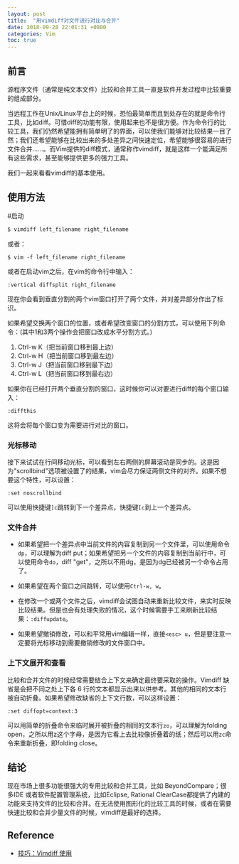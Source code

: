 ```yaml
---
layout: post
title:  "用vimdiff对文件进行对比与合并"
date: 2018-09-28 22:01:31 +0800
categories: Vim
toc: true
---
```


## 前言

源程序文件（通常是纯文本文件）比较和合并工具一直是软件开发过程中比较重要的组成部分。

当远程工作在Unix/Linux平台上的时候，恐怕最简单而且到处存在的就是命令行工具，比如diff。可惜diff的功能有限，使用起来也不是很方便。作为命令行的比较工具，我们仍然希望能拥有简单明了的界面，可以使我们能够对比较结果一目了然；我们还希望能够在比较出来的多处差异之间快速定位，希望能够很容易的进行文件合并……。而Vim提供的diff模式，通常称作vimdiff，就是这样一个能满足所有这些需求，甚至能够提供更多的强力工具。

我们一起来看看vimdiff的基本使用。

## 使用方法

#启动

```bash
$ vimdiff left_filename right_filename
```

或者：

```
$ vim -f left_filename right_filename
```

或者在启动vim之后，在vim的命令行中输入：

```
:vertical diffsplit right_filename
```

现在你会看到垂直分割的两个vim窗口打开了两个文件，并对差异部分作出了标识。

如果希望交换两个窗口的位置，或者希望改变窗口的分割方式，可以使用下列命令：(其中1和3两个操作会把窗口改成水平分割方式。)

1.	Ctrl-w K（把当前窗口移到最上边）
2.	Ctrl-w H（把当前窗口移到最左边）
3.	Ctrl-w J（把当前窗口移到最下边）
4.	Ctrl-w L（把当前窗口移到最右边）

如果你在已经打开两个垂直分割的窗口，这时候你可以对要进行diff的每个窗口输入：

```
:diffthis
```

这将会将每个窗口变为需要进行对比的窗口。

### 光标移动

接下来试试在行间移动光标，可以看到左右两侧的屏幕滚动是同步的。这是因为"scrollbind"选项被设置了的结果，vim会尽力保证两侧文件的对齐。如果不想要这个特性，可以设置：

```
:set noscrollbind
```

可以使用快捷键`]c`跳转到下一个差异点，快捷键`[c`到上一个差异点。

### 文件合并

* 如果希望把一个差异点中当前文件的内容复制到另一个文件里，可以使用命令`dp`，可以理解为diff put；如果希望把另一个文件的内容复制到当前行中，可以使用命令`do`，diff "get"，之所以不用dg，是因为dg已经被另一个命令占用了。

* 如果希望在两个窗口之间跳转，可以使用`Ctrl-w, w`。

* 在修改一个或两个文件之后，vimdiff会试图自动来重新比较文件，来实时反映比较结果。但是也会有处理失败的情况，这个时候需要手工来刷新比较结果：`:diffupdate`。

* 如果希望撤销修改，可以和平常用vim编辑一样，直接`<esc> u`，但是要注意一定要将光标移动到需要撤销修改的文件窗口中。

### 上下文展开和查看

比较和合并文件的时候经常需要结合上下文来确定最终要采取的操作。Vimdiff 缺省是会把不同之处上下各 6 行的文本都显示出来以供参考。其他的相同的文本行被自动折叠。如果希望修改缺省的上下文行数，可以这样设置：

```
:set diffopt=context:3
```

可以用简单的折叠命令来临时展开被折叠的相同的文本行`zo`，可以理解为folding open，之所以用z这个字母，是因为它看上去比较像折叠着的纸；然后可以用`zc`命令来重新折叠，即folding close。

## 结论

现在市场上很多功能很强大的专用比较和合并工具，比如 BeyondCompare；很多IDE 或者软件配置管理系统，比如Eclipse, Rational ClearCase都提供了内建的功能来支持文件的比较和合并。在无法使用图形化的比较工具的时候，或者在需要快速比较和合并少量文件的时候，vimdiff是最好的选择。

## Reference

* [技巧：Vimdiff 使用](https://www.ibm.com/developerworks/cn/linux/l-vimdiff/index.html)
